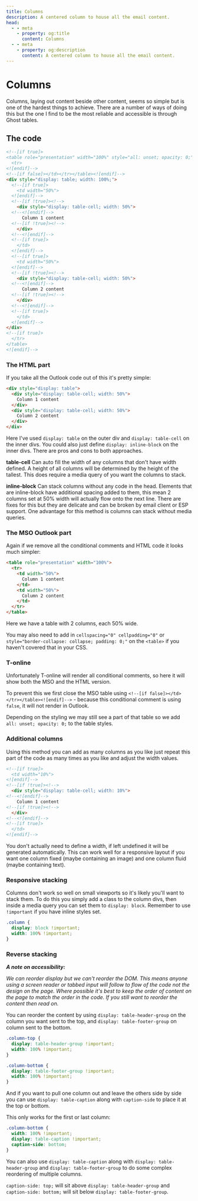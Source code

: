 ```yaml
---
title: Columns
description: A centered column to house all the email content.
head:
  - - meta
    - property: og:title
      content: Columns
  - - meta
    - property: og:description
      content: A centered column to house all the email content.
---
```


# Columns

Columns, laying out content beside other content, seems so simple but is one of the hardest things to achieve. There are a number of ways of doing this but the one I find to be the most reliable and accessible is through Ghost tables.

## The code

```html
<!--[if true]>
<table role="presentation" width="100%" style="all: unset; opacity: 0;">
  <tr>
<![endif]-->
<!--[if false]></td></tr></table><![endif]-->
<div style="display: table; width: 100%;">
  <!--[if true]>
    <td width="50%">
  <![endif]-->
  <!--[if !true]><!-->
    <div style="display: table-cell; width: 50%">
  <!--<![endif]-->
      Column 1 content
  <!--[if !true]><!-->
    </div>
  <!--<![endif]-->
  <!--[if true]>
    </td>
  <![endif]-->
  <!--[if true]>
    <td width="50%">
  <![endif]-->
  <!--[if !true]><!-->
    <div style="display: table-cell; width: 50%">
  <!--<![endif]-->
      Column 2 content
  <!--[if !true]><!-->
    </div>
  <!--<![endif]-->
  <!--[if true]>
    </td>
  <![endif]-->
</div>
<!--[if true]>
  </tr>
</table>
<![endif]-->
```

### The HTML part

If you take all the Outlook code out of this it's pretty simple:

```html
<div style="display: table">
  <div style="display: table-cell; width: 50%">
    Column 1 content
  </div>
  <div style="display: table-cell; width: 50%">
    Column 2 content
  </div>
</div>
```

Here I've used `display: table` on the outer div and `display: table-cell` on the inner divs. You could also just define `display: inline-block` on the inner divs. There are pros and cons to both approaches.

**table-cell** Can auto fill the width of any columns that don't have width defined. A height of all columns will be determined by the height of the tallest. This does require a media query of you want the columns to stack.

**inline-block** Can stack columns without any code in the head. Elements that are inline-block have additional spacing added to them, this mean 2 columns set at 50% width will actually flow onto the next line. There are fixes for this but they are delicate and can be broken by email client or ESP support. One advantage for this method is columns can stack without media queries.

### The MSO Outlook part

Again if we remove all the conditional comments and HTML code it looks much simpler:

```html
<table role="presentation" width="100%">
  <tr>
    <td width="50%">
      Column 1 content
    </td>
    <td width="50%">
      Column 2 content
    </td>
  </tr>
</table>
```

Here we have a table with 2 columns, each 50% wide.

You may also need to add in `cellspacing="0" cellpadding="0"` or `style="border-collapse: collapse; padding: 0;"` on the `<table>` if you haven't covered that in your CSS.

### T-online

Unfortunately T-online will render all conditional comments, so here it will show both the MSO and the HTML version.

To prevent this we first close the MSO table using `<!--[if false]></td></tr></table><![endif]-->` - because this conditional comment is using `false`, it will not render in Outlook.

Depending on the styling we may still see a part of that table so we add `all: unset; opacity: 0;` to the table styles.

### Additional columns

Using this method you can add as many columns as you like just repeat this part of the code as many times as you like and adjust the width values.

```html
<!--[if true]>
  <td width="10%">
<![endif]-->
<!--[if !true]><!-->
  <div style="display: table-cell; width: 10%">
<!--<![endif]-->
    Column 1 content
<!--[if !true]><!-->
  </div>
<!--<![endif]-->
<!--[if true]>
  </td>
<![endif]-->
```

You don't actually need to define a width, if left undefined it will be generated automatically. This can work well for a responsive layout if you want one column fixed (maybe containing an image) and one column fluid (maybe containing text).

### Responsive stacking

Columns don't work so well on small viewports so it's likely you'll want to stack them. To do this you simply add a class to the column divs, then inside a media query you can set them to `display: block`. Remember to use `!important` if you have inline styles set.

```css
.column {
  display: block !important;
  width: 100% !important;
}
```

### Reverse stacking

**_A note on accessibility:_**

*We can reorder display but we can't reorder the DOM. This means anyone using a screen reader or tabbed input will follow to flow of the code not the design on the page. Where possible it's best to keep the order of content on the page to match the order in the code. If you still want to reorder the content then read on.*

You can reorder the content by using `display: table-header-group` on the column you want sent to the top, and `display: table-footer-group` on column sent to the bottom.

```css
.column-top {
  display: table-header-group !important;
  width: 100% !important;
}

.column-bottom {
  display: table-footer-group !important;
  width: 100% !important;
}
```

And if you want to pull one column out and leave the others side by side you can use `display: table-caption` along with `caption-side` to place it at the top or bottom.

This only works for the first or last column:

```css
.column-bottom {
  width: 100% !important;
  display: table-caption !important;
  caption-side: bottom;
}
```

You can also use `display: table-caption` along with `display: table-header-group` and `display: table-footer-group` to do some complex reordering of multiple columns.

`caption-side: top;` will sit above `display: table-header-group` and `caption-side: bottom;` will sit below `display: table-footer-group`.
